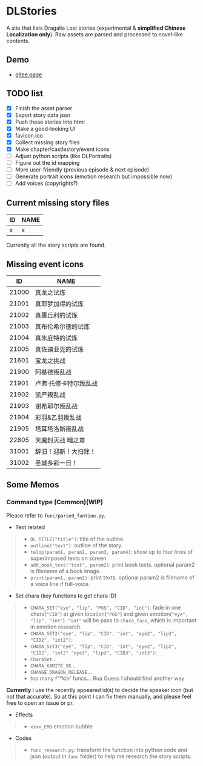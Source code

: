 # DLStories
A site that lists Dragalia Lost stories (experimental & **simplified Chinese Localization only**). Raw assets are parsed and processed to novel-like contents.
## Demo
- [gitee page](https://sh0wer1ee.gitee.io/dlstories/)
## TODO list
- [x] Finish the asset parser
- [x] Export story data json
- [x] Push these stories into html
- [x] Make a good-looking UI
- [x] favicon.ico
- [x] Collect missing story files
- [x] Make chapter/castlestory/event icons
- [ ] Adjust python scripts (like DLPortraits)
- [ ] Figure out the id mapping
- [ ] More user-friendly (previous episode & next episode)
- [ ] Generate portrait icons (emotion research but impossible now)
- [ ] Add voices (copyrights?)
## Current missing story files
| ID | NAME |
|---|----------------------------|
| x | x |
Currently all the story scripts are found.
## Missing event icons
| ID | NAME |
|---|----------------------------|
| 21000 | 真龙之试炼 |
| 21001 | 真耶梦加得的试炼 |
| 21002 | 真墨丘利的试炼 |
| 21003 | 真布伦希尔德的试炼 |
| 21004 | 真朱庇特的试炼 |
| 21005 | 真佐迪亚克的试炼 |
| 21601 | 宝龙之挑战 |
| 21900 | 阿基德叛乱战 |
| 21901 | 卢弗·托修卡特尔叛乱战 |
| 21902 | 凯严叛乱战 |
| 21903 | 谢希耶尔叛乱战 |
| 21904 | 彩羽&乙羽叛乱战 |
| 21905 | 塔耳塔洛斯叛乱战 |
| 22805 | 天魔封灭战 暗之章 |
| 31001 | 辞旧！迎新！大扫除！ |
| 31002 | 圣城多彩一日！ |
## Some Memos
### Command type (Common)(WIP)
Please refer to `func/parsed_funtion.py`.
- Text related
>- `OL_TITLE("title")`: title of the outline.
>- `outline("text")`: outline of the story.
>- `telop(param1, param2, param3, param4)`: show up to four lines of superimposed texts on screen.
>- `add_book_text("text", param2)`: print book texts. optional param2 is filename of a book image.
>- `print(param1, param2)`: print texts. optional param2 is filename of a voice line if full-voice.
- Set chara (key functions to get chara ID)
>- `CHARA_SET("eye", "lip", "POS", "CID", "int")`: fade in one chara(`"CID"`) at given location(`"POS"`) and given emotion(`"eye", "lip", "int"`). `"int"` will be pass to `chara_face`, which is important in emotion research.
>- `CHARA_SET2("eye", "lip", "CID", "int", "eye2", "lip2", "CID2", "int2")`:
>- `CHARA_SET3("eye", "lip", "CID", "int", "eye2", "lip2", "CID2", "int2" "eye3", "lip3", "CID3", "int3")`:
>- `CharaSet`...
>- `CHARA_KAMITE_SE`...
>- `CHANGE_DRAGON_RELEASE`...
>- too many f^*kin' funcs... Rua Guess I should find another way

**Currently** I use the recently appeared id(s) to decide the speaker icon (but not that accurate). So at this point I can fix them manually, and please feel free to open an issue or pr.
- Effects
>- `xxxx_EMO` emotion bubble
- Codes
>- `func_research.py`: transform the function into python code and json (output in `func` folder) to help me research the story scripts.